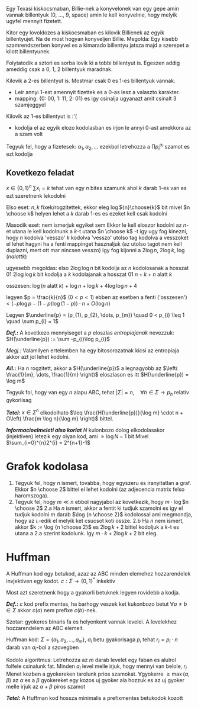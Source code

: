 Egy Texasi kiskocsmaban, Billie-nek a konyvelonek van egy gepe amin vannak billentyuk (0, ..., 9, space) amin le kell konyvelnie, hogy melyik ugyfel mennyit fizetett.

Kitor egy lovoldozes a kiskocsmaban es kilovik Billienek az egyik billentyujet. Na de most hogyan konyveljen Billie.
Megolda: Egy kisebb szamrendszerben konyvel es a kimarado billentyu jatsza majd a szerepet a kilott billentyunek.

Folytatodik a sztori es sorba lovik ki a tobbi billentyut is. Egeszen addig ameddig csak a 0, 1, 2 billentyuk maradnak.

Kilovik a 2-es billentyut is. Mostmar csak 0 es 1-es billentyuk vannak.

- Leir annyi 1-est amennyit fizettek es a 0-as lesz a valaszto karakter.
- mapping: {0: 00, 1: 11, 2: 01} es igy csinalja ugyanazt amit csinalt 3 szamjeggyel

Kilovik az 1-es billentyut is :'(
- kodolja el az egyik elozo kodolasban es irjon le annyi 0-ast amekkora az a szam volt

Tegyuk fel, hogy a fizetesek: $\alpha_{1}, \alpha_{2}, \dots$ ezekbol letrehozza a $\prod p_{i}^{\alpha_{i}}$ szamot es ezt kodolja

## Kovetkezo feladat
$x \in \{ 0, 1 \}^{n}$
$\sum x_{i} = k$
tehat van egy $n$ bites szamunk ahol $k$ darab $1$-es van es ezt szeretnenk lekodolni

Elso eset: $n, k$ fixek/rogzitettek, ekkor eleg $\log$${n}\choose{k}$ bit mivel $n \choose k$ helyen lehet a $k$ darab $1$-es es ezeket kell csak kodolni

Masodik eset: nem ismerjuk egyiket sem
Ekkor le kell eloszor kodolni az $n$-et utana le kell kodolnunk a $k$-t utana $n \choose k$ -t 
igy ugy fog kinezni, hogy $n$ kodolva 'vesszo' $k$ kodolva 'vesszo' utolso tag kodolva
a vesszoket el lehet hagyni ha a fenti mappinget hasznaljuk (az utolso tagot nem kell duplazni, mert ott mar nincsen vesszo)
igy fog kijonni a $2\log n$, $2\log k$, $\log (n alatt k)$

ugyesebb megoldas:
elso $2\log \log n$ bit kodolja az $n$ kodolosanak a hosszat
$01$
$2 \log \log k$ bit kodolja a $k$ kodolajanak a hosszat
$01$
$n + k + n \text{ alatt } k$

osszesen: $\log (n \text{ alatt } k) + \log n + \log k + 4 \log \log n + 4$

legyen $p = \frac{k}{n}$ ($0 < p < 1$)
ebben az esetben a fenti ('osszesen') $< (-p \log p - (1 - p)\log (1-p)) \cdot n + O(\log n)$


Legyen $\underline{p} = (p_{1}, p_{2}, \dots, p_{m}) \quad 0 < p_{i} \leq 1 \quad \sum p_{i} = 1$

***Def.:***  A kovetkezo mennyiseget a $p$ eloszlas *entropiajanak* nevezzuk: $H(\underline{p}) := \sum -p_{i}\log p_{i}$ 

*Megj.:* Valamilyen ertelemben ha egy bitosorozatnak kicsi az entropiaja akkor azt jol lehet kodolni.

***All.:*** Ha $n$ rogzitett, akkor a $H(\underline{p})$ a legnagyobb az $\left( \frac{1}{m}, \dots, \frac{1}{m} \right)$ eloszlason es itt $H(\underline{p}) = \log m$

Tegyuk fol, hogy van egy $n$ alapu ABC, tehat $\lvert \Sigma \rvert = n, \quad \forall h \in \Sigma \to p_{h}$ relativ gykorlisag

***Tetel:*** $x \in \Sigma ^{n}$ elkodolhato $\leq \frac{H(\underline{p})}{\log m} \cdot n + O\left( \frac{m \log n}{\log m} \right)$ bittel.

***Informacioelmeleti also korlat***
$N$ kulonbozo dolog elkodolasakor (injektiven) letezik egy olyan kod, ami $\geq \log N - 1$ bit
Mivel $\sum_{i=0}^{n}2^{i} = 2^{n+1}-1$


# Grafok kodolasa
1. Tegyuk fel, hogy $n$ ismert, tovabba, hogy egyszeru es iranyitatlan a graf. Ekkor $n \choose 2$ bittel el lehet kodolni (az adjecencia matrix felso haromszoga).
2. Tegyuk fel, hogy $m \ll n$ ebbol nagyjabol az kovetkezik, hogy $m \cdot \log$$n \choose 2$
	2.a Ha $n$ ismert, akkor a fentit ki tudjuk szamolni es igy el tudjuk kodolni $m$ darab $\log {n \choose 2}$ kodolossal ami megmondja, hogy az $i$.-edik el melyik ket csucsot koti ossze.
	2.b Ha $n$ nem ismert, akkor $k := \log {n \choose 2}$ es $2\log k + 2$ bittel kodoljuk a $k$-t es utana a 2.a szerint kodolunk. Igy $m \cdot k + 2 \log k + 2$ bit eleg.


# Huffman
A Huffman kod egy betukod, azaz az ABC minden elemehez hozzarendelek invjektiven egy kodot.
$c: \Sigma \to \{ 0, 1 \}^{*}$ inkektiv

Most azt szeretnenk hogy a gyakorli betuknek legyen rovidebb a kodja.

***Def.:*** $c$ kod prefix mentes, ha barhogy veszek ket kukonbozo betut $\forall a \neq b \in \Sigma$ akkor $c(a)$ nem prefixe $c(b)$-nek.

Szotar: gyokeres binaris fa es helyenkent vannak levelei. A levelekhez hozzarendelem az ABC elemeit.

Huffman kod:
$\Sigma = \{ a_{1}, a_{2}, \dots, a_{m} \}$, $a_{i}$ betu gyakorisaga $p_{i}$ tehat $r_{i} = p_{i} \cdot n$ darab van $a_{i}$-bol a szovegben

Kodolo algoritmus:
Letrehozza az $m$ darab levelet egy faban es alulrol folfele csinalunk fat.
Minden $a_{i}$ level melle irjuk, hogy mennyi van belole, $r_{i}$
Menet kozben a gyokereken tarolunk prios szamokat.
$\forall$gyokerre $\geq \max(\alpha, \beta)$
az $\alpha$ es a $\beta$ gyokereket egy kozos uj gyoker ala hozzuk es az uj gyoker melle irjuk az $\alpha + \beta$ piros szamot

***Tetel:*** A Huffman kod hossza minimalis a prefixmentes betukodok kozott


